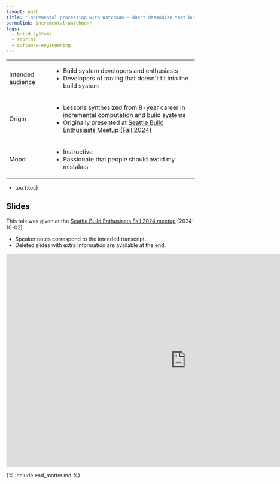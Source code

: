 ```yaml
---
layout: post
title: "Incremental processing with Watchman — don't daemonize that build!"
permalink: incremental-watchman/
tags:
  - build-systems
  - reprint
  - software-engineering
---
```


<div class="publication-notes">
  <table>
    <tr>
      <td>Intended audience</td>
      <td><ul>
        <li>Build system developers and enthusiasts</li>
        <li>Developers of tooling that doesn't fit into the build system</li>
      </ul></td>
    </tr>
    <tr>
      <td>Origin</td>
      <td><ul>
        <li>Lessons synthesized from 8-year career in incremental computation and build systems</li>
        <li>Originally presented at <a href="https://groups.io/g/Seattle-Build-Enthusiasts/topic/seattle_build_enthusiast/108248211">Seattle Build Enthusiasts Meetup (Fall 2024)</a></li>
      </ul></td>
    </tr>
    <tr>
      <td>Mood</td>
      <td><ul>
        <li>Instructive</li>
        <li>Passionate that people should avoid my mistakes</li>
      </ul></td>
    </tr>
  </table>
</div>

 * toc
{:toc}

## Slides

This talk was given at the [Seattle Build Enthusiasts Fall 2024 meetup](https://groups.io/g/Seattle-Build-Enthusiasts/topic/seattle_build_enthusiast/108248211) (2024-10-02).

- Speaker notes correspond to the intended transcript.
- Deleted slides with extra information are available at the end.

<div class="iframe-container">
<iframe src="https://docs.google.com/presentation/d/e/2PACX-1vRSwp0EbldxIkD72bzEoKDHzLzah95w2ABa1doSwqeKTMneSz1_O1DqNNb7qJCi4xXbPdp1A7Blk5PV/embed?start=false&loop=false&delayms=3000" frameborder="0" width="960" height="569" allowfullscreen="true" mozallowfullscreen="true" webkitallowfullscreen="true"></iframe>
</div>

{% include end_matter.md %}
